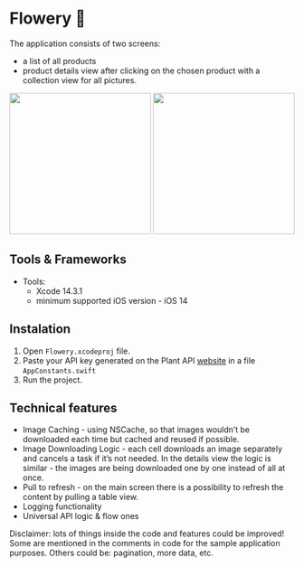 # Flowery 🌿
The application consists of two screens: 
- a list of all products 
- product details view after clicking on the chosen product with a collection view for all pictures.

<p align="center">
	<img src="https://github.com/anyashka/Flowery/assets/18245585/9b0d87cf-b91f-403f-be74-f2406400136b" width="250">
<img src="https://github.com/anyashka/Flowery/assets/18245585/a081fce0-9509-4160-815e-c68947ceebf4" width="250">
</p>

## Tools & Frameworks

* Tools:
	* Xcode 14.3.1
	* minimum supported iOS version - iOS 14

## Instalation

1. Open `Flowery.xcodeproj` file.
2. Paste your API key generated on the Plant API [website](https://perenual.com/docs/api) in a file `AppConstants.swift`
3. Run the project.


## Technical features

- Image Caching - using NSCache, so that
images wouldn’t be downloaded each time but cached and reused if possible.
- Image Downloading Logic - each cell downloads an image separately and cancels a
task if it’s not needed. In the details view the logic is similar - the images are being
downloaded one by one instead of all at once.
- Pull to refresh - on the main screen there is a possibility to refresh the content by
pulling a table view.
- Logging functionality
- Universal API logic & flow ones

Disclaimer: lots of things inside the code and features could be improved! Some are mentioned in the comments in code for the sample application purposes. Others could be: pagination, more data, etc.
